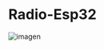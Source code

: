# Radio-Esp32

![imagen](https://github.com/TeamARV/Radio-Esp32/assets/90156535/eb1daa88-5e3b-4eb9-94a8-cef8a46ce709)
